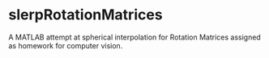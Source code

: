 slerpRotationMatrices
=====================

A MATLAB attempt at spherical interpolation for Rotation Matrices assigned as homework for computer vision.
